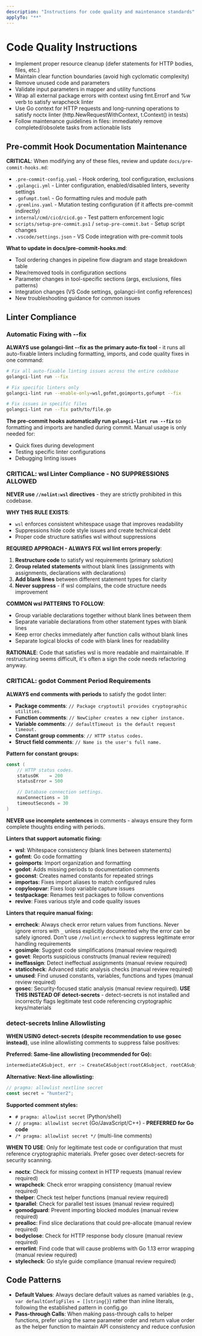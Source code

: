 ```yaml
---
description: "Instructions for code quality and maintenance standards"
applyTo: "**"
---
```

# Code Quality Instructions

- Implement proper resource cleanup (defer statements for HTTP bodies, files, etc.)
- Maintain clear function boundaries (avoid high cyclomatic complexity)
- Remove unused code and parameters
- Validate input parameters in mapper and utility functions
- Wrap all external package errors with context using fmt.Errorf and %w verb to satisfy wrapcheck linter
- Use Go context for HTTP requests and long-running operations to satisfy noctx linter (http.NewRequestWithContext, t.Context() in tests)
- Follow maintenance guidelines in files: immediately remove completed/obsolete tasks from actionable lists

## Pre-commit Hook Documentation Maintenance

**CRITICAL**: When modifying any of these files, review and update `docs/pre-commit-hooks.md`:
- `.pre-commit-config.yaml` - Hook ordering, tool configuration, exclusions
- `.golangci.yml` - Linter configuration, enabled/disabled linters, severity settings
- `.gofumpt.toml` - Go formatting rules and module path
- `.gremlins.yaml` - Mutation testing configuration (if it affects pre-commit indirectly)
- `internal/cmd/cicd/cicd.go` - Test pattern enforcement logic
- `scripts/setup-pre-commit.ps1` / `setup-pre-commit.bat` - Setup script changes
- `.vscode/settings.json` - VS Code integration with pre-commit tools

**What to update in docs/pre-commit-hooks.md**:
- Tool ordering changes in pipeline flow diagram and stage breakdown table
- New/removed tools in configuration sections
- Parameter changes in tool-specific sections (args, exclusions, files patterns)
- Integration changes (VS Code settings, golangci-lint config references)
- New troubleshooting guidance for common issues

## Linter Compliance

### Automatic Fixing with --fix

**ALWAYS use golangci-lint --fix as the primary auto-fix tool** - it runs all auto-fixable linters including formatting, imports, and code quality fixes in one command:

```bash
# Fix all auto-fixable linting issues across the entire codebase
golangci-lint run --fix

# Fix specific linters only
golangci-lint run --enable-only=wsl,gofmt,goimports,gofumpt --fix

# Fix issues in specific files
golangci-lint run --fix path/to/file.go
```

**The pre-commit hooks automatically run `golangci-lint run --fix`** so formatting and imports are handled during commit. Manual usage is only needed for:
- Quick fixes during development
- Testing specific linter configurations
- Debugging linting issues

### CRITICAL: wsl Linter Compliance - NO SUPPRESSIONS ALLOWED

**NEVER use `//nolint:wsl` directives** - they are strictly prohibited in this codebase.

**WHY THIS RULE EXISTS**:
- `wsl` enforces consistent whitespace usage that improves readability
- Suppressions hide code style issues and create technical debt
- Proper code structure satisfies wsl without suppressions

**REQUIRED APPROACH - ALWAYS FIX wsl lint errors properly**:
1. **Restructure code** to satisfy wsl requirements (primary solution)
2. **Group related statements** without blank lines (assignments with assignments, declarations with declarations)
3. **Add blank lines** between different statement types for clarity
4. **Never suppress** - if wsl complains, the code structure needs improvement

**COMMON wsl PATTERNS TO FOLLOW**:
- Group variable declarations together without blank lines between them
- Separate variable declarations from other statement types with blank lines
- Keep error checks immediately after function calls without blank lines
- Separate logical blocks of code with blank lines for readability

**RATIONALE**: Code that satisfies wsl is more readable and maintainable. If restructuring seems difficult, it's often a sign the code needs refactoring anyway.

### CRITICAL: godot Comment Period Requirements

**ALWAYS end comments with periods** to satisfy the godot linter:

- **Package comments**: `// Package cryptoutil provides cryptographic utilities.`
- **Function comments**: `// NewCipher creates a new cipher instance.`
- **Variable comments**: `// defaultTimeout is the default request timeout.`
- **Constant group comments**: `// HTTP status codes.`
- **Struct field comments**: `// Name is the user's full name.`

**Pattern for constant groups:**
```go
const (
    // HTTP status codes.
    statusOK    = 200
    statusError = 500

    // Database connection settings.
    maxConnections = 10
    timeoutSeconds = 30
)
```

**NEVER use incomplete sentences** in comments - always ensure they form complete thoughts ending with periods.

**Linters that support automatic fixing:**
- **wsl**: Whitespace consistency (blank lines between statements)
- **gofmt**: Go code formatting
- **goimports**: Import organization and formatting
- **godot**: Adds missing periods to documentation comments
- **goconst**: Creates named constants for repeated strings
- **importas**: Fixes import aliases to match configured rules
- **copyloopvar**: Fixes loop variable capture issues
- **testpackage**: Renames test packages to follow conventions
- **revive**: Fixes various style and code quality issues

**Linters that require manual fixing:**
- **errcheck**: Always check error return values from functions. Never ignore errors with `_` unless explicitly documented why the error can be safely ignored. Don't use `//nolint:errcheck` to suppress legitimate error handling requirements
- **gosimple**: Suggest code simplifications (manual review required)
- **govet**: Reports suspicious constructs (manual review required)
- **ineffassign**: Detect ineffectual assignments (manual review required)
- **staticcheck**: Advanced static analysis checks (manual review required)
- **unused**: Find unused constants, variables, functions and types (manual review required)
- **gosec**: Security-focused static analysis (manual review required). **USE THIS INSTEAD OF detect-secrets** - detect-secrets is not installed and incorrectly flags legitimate test code referencing cryptographic keys/materials

### detect-secrets Inline Allowlisting

**WHEN USING detect-secrets (despite recommendation to use gosec instead)**, use inline allowlisting comments to suppress false positives:

**Preferred: Same-line allowlisting (recommended for Go):**
```go
intermediateCASubject, err := CreateCASubject(rootCASubject, rootCASubject.KeyMaterial.PrivateKey, "Round Trip Intermediate CA", subjectsKeyPairs[1], 10*365*cryptoutilDateTime.Days1, 1) // pragma: allowlist secret
```

**Alternative: Next-line allowlisting:**
```go
// pragma: allowlist nextline secret
const secret = "hunter2";
```

**Supported comment styles:**
- `# pragma: allowlist secret` (Python/shell)
- `// pragma: allowlist secret` (Go/JavaScript/C++) - **PREFERRED for Go code**
- `/* pragma: allowlist secret */` (multi-line comments)

**WHEN TO USE**: Only for legitimate test code or configuration that must reference cryptographic materials. Prefer gosec over detect-secrets for security scanning.
- **noctx**: Check for missing context in HTTP requests (manual review required)
- **wrapcheck**: Check error wrapping consistency (manual review required)
- **thelper**: Check test helper functions (manual review required)
- **tparallel**: Check for parallel test issues (manual review required)
- **gomodguard**: Prevent importing blocked modules (manual review required)
- **prealloc**: Find slice declarations that could pre-allocate (manual review required)
- **bodyclose**: Check for HTTP response body closure (manual review required)
- **errorlint**: Find code that will cause problems with Go 1.13 error wrapping (manual review required)
- **stylecheck**: Go style guide compliance (manual review required)

## Code Patterns

- **Default Values**: Always declare default values as named variables (e.g., `var defaultConfigFiles = []string{}`) rather than inline literals, following the established pattern in config.go
- **Pass-through Calls**: When making pass-through calls to helper functions, prefer using the same parameter order and return value order as the helper function to maintain API consistency and reduce confusion
